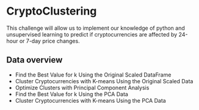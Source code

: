 # CryptoClustering
This challenge will allow us to implement our knowledge of python and unsupervised learning to predict if cryptocurrencies are affected by 24-hour or 7-day price changes.

## Data overview
- Find the Best Value for k Using the Original Scaled DataFrame
- Cluster Cryptocurrencies with K-means Using the Original Scaled Data
- Optimize Clusters with Principal Component Analysis
- Find the Best Value for k Using the PCA Data
- Cluster Cryptocurrencies with K-means Using the PCA Data
